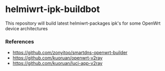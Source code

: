 # helmiwrt-ipk-buildbot
This repository will build latest helmiwrt-packages ipk's for some OpenWrt device architectures

### References
- https://github.com/zonyitoo/smartdns-openwrt-builder
- https://github.com/kuoruan/openwrt-v2ray
- https://github.com/kuoruan/luci-app-v2ray

